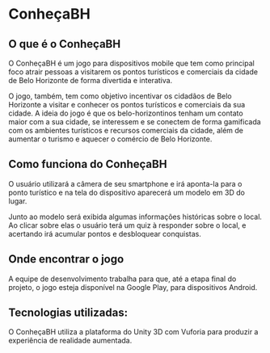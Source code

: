 # ConheçaBH


## O que é o ConheçaBH
O ConheçaBH é um jogo para dispositivos mobile que tem como principal foco atrair pessoas a visitarem os pontos turísticos e comerciais da cidade de Belo Horizonte de forma divertida e interativa.

O jogo, também, tem como objetivo incentivar os cidadãos de Belo Horizonte a visitar e conhecer os pontos turísticos e comerciais da sua cidade.
A ideia do jogo é que os belo-horizontinos tenham um contato maior com a sua cidade, se interessem e se conectem de forma gamificada com os ambientes turísticos e recursos comerciais da cidade, além de aumentar o turismo e aquecer o comércio de Belo Horizonte.

## Como funciona do ConheçaBH
O usuário utilizará a câmera de seu smartphone e irá aponta-la para o ponto turístico e na tela do dispositivo aparecerá um modelo em 3D do lugar.

Junto ao modelo será exibida algumas informações históricas sobre o local. Ao clicar sobre elas o usuário terá um quiz à responder sobre o local, e acertando irá acumular pontos e desbloquear conquistas.

## Onde encontrar o jogo
 A equipe de desenvolvimento trabalha para que, até a etapa final do projeto, o jogo esteja disponível na Google Play, para dispositivos Android.

## Tecnologias utilizadas:
O ConheçaBH utiliza a plataforma do Unity 3D com Vuforia para produzir a experiência de realidade aumentada.
